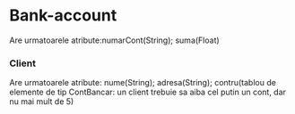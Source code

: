 # Bank-account
Are urmatoarele atribute:numarCont(String);
suma(Float)

### Client
Are urmatoarele atribute: nume(String); adresa(String); contru(tablou de elemente de tip ContBancar: un client trebuie sa aiba cel putin un cont, dar nu mai mult de 5)
